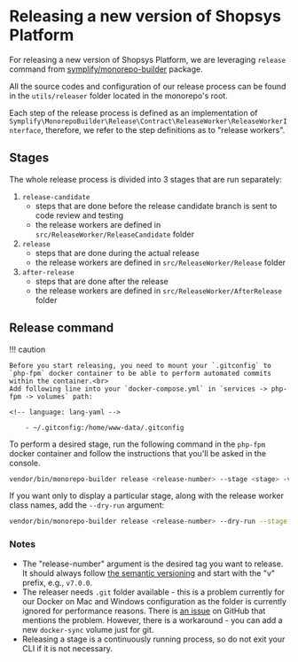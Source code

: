 # Releasing a new version of Shopsys Platform

For releasing a new version of Shopsys Platform, we are leveraging `release` command from [symplify/monorepo-builder](https://github.com/Symplify/MonorepoBuilder) package.

All the source codes and configuration of our release process can be found in the `utils/releaser` folder located in the monorepo's root.

Each step of the release process is defined as an implementation of `Symplify\MonorepoBuilder\Release\Contract\ReleaseWorker\ReleaseWorkerInterface`,
therefore, we refer to the step definitions as to "release workers".

## Stages

The whole release process is divided into 3 stages that are run separately:

1. `release-candidate`
    - steps that are done before the release candidate branch is sent to code review and testing
    - the release workers are defined in `src/ReleaseWorker/ReleaseCandidate` folder
1. `release`
    - steps that are done during the actual release
    - the release workers are defined in `src/ReleaseWorker/Release` folder
1. `after-release`
    - steps that are done after the release
    - the release workers are defined in `src/ReleaseWorker/AfterRelease` folder


## Release command

!!! caution

    Before you start releasing, you need to mount your `.gitconfig` to `php-fpm` docker container to be able to perform automated commits within the container.<br>  
    Add following line into your `docker-compose.yml` in `services -> php-fpm -> volumes` path:

    <!-- language: lang-yaml -->

        - ~/.gitconfig:/home/www-data/.gitconfig

To perform a desired stage, run the following command in the `php-fpm` docker container and follow the instructions that you'll be asked in the console.
``` sh
vendor/bin/monorepo-builder release <release-number> --stage <stage> -v
```
If you want only to display a particular stage, along with the release worker class names, add the `--dry-run` argument:
``` sh
vendor/bin/monorepo-builder release <release-number> --dry-run --stage <stage> -v
```

### Notes
- The "release-number" argument is the desired tag you want to release. It should always follow [the semantic versioning](https://semver.org/)
and start with the "v" prefix, e.g., `v7.0.0`.
- The releaser needs `.git` folder available - this is a problem currently for our Docker on Mac and Windows configuration
as the folder is currently ignored for performance reasons.
  There is [an issue](https://github.com/shopsys/shopsys/issues/536) on GitHub that mentions the problem.
  However, there is a workaround - you can add a new `docker-sync` volume just for git.
- Releasing a stage is a continuously running process, so do not exit your CLI if it is not necessary.
